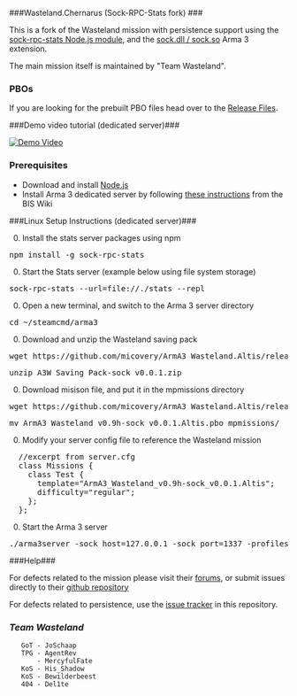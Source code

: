 ###Wasteland.Chernarus (Sock-RPC-Stats fork) ###

This is a fork of the Wasteland mission with persistence support using the [sock-rpc-stats Node.js module](https://www.npmjs.org/package/sock-rpc-stats), and the [sock.dll / sock.so](https://bitbucket.org/micovery/sock.dll) Arma 3 extension.

The main mission itself is maintained by "Team Wasteland".

### PBOs ###

If you are looking for the prebuilt PBO files head over to the [Release Files](https://github.com/micovery/ArmA3_Wasteland.Altis/releases/). 

###Demo video tutorial (dedicated server)###


[![Demo Video](http://img.youtube.com/vi/-NIziTcKwok/0.jpg)](http://www.youtube.com/watch?v=-NIziTcKwok)

### Prerequisites ###
  * Download and install [Node.js](http://nodejs.org/download/)
  * Install Arma 3 dedicated server by following [these instructions](https://community.bistudio.com/wiki/Arma_3_Dedicated_Server) from the BIS Wiki
  

###Linux Setup Instructions (dedicated server)###

0. Install the stats server packages using npm
<pre>npm install -g sock-rpc-stats</pre>
0. Start the Stats server (example below using file system storage)
<pre>sock-rpc-stats --url=file://./stats --repl</pre>
0. Open a new terminal, and switch to the Arma 3 server directory
<pre>cd ~/steamcmd/arma3</pre>
0. Download and unzip the Wasteland saving pack  
<pre>wget https://github.com/micovery/ArmA3_Wasteland.Altis/releases/download/v0.0.1/A3W_Saving_Pack-sock_v0.0.1.zip</pre>
<pre>unzip A3W_Saving_Pack-sock_v0.0.1.zip</pre>
0. Download misison file, and put it in the mpmissions directory
<pre>wget https://github.com/micovery/ArmA3_Wasteland.Altis/releases/download/v0.0.1/ArmA3_Wasteland_v0.9h-sock_v0.0.1.Altis.pbo</pre>
<pre>mv ArmA3_Wasteland_v0.9h-sock_v0.0.1.Altis.pbo mpmissions/</pre>
0. Modify your server config file to reference the Wasteland mission
<pre>
  //excerpt from server.cfg
  class Missions {
    class Test {
      template="ArmA3_Wasteland_v0.9h-sock_v0.0.1.Altis";
      difficulty="regular";
    };
  };
</pre>
0. Start the Arma 3 server
<pre>./arma3server -sock_host=127.0.0.1 -sock_port=1337 -profiles=server -config=server/server.cfg -cfg=server/arma3.cfg -port=2302</pre>


###Help###


For defects related to the mission please visit their [forums](http://forums.a3wasteland.com/), or submit issues directly to their [github repository](https://github.com/A3Wasteland/ArmA3_Wasteland.Altis/issues)

For defects related to persistence, use the [issue tracker](https://github.com/micovery/ArmA3_Wasteland.Altis/issues) in this repository.



### *Team Wasteland* ###

       GoT - JoSchaap
       TPG - AgentRev
           - MercyfulFate
       KoS - His_Shadow
       KoS - Bewilderbeest
       404 - Del1te

           

